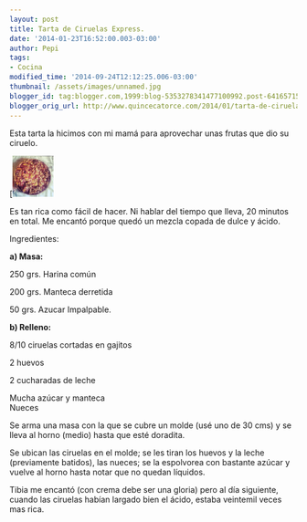 ```yaml
---
layout: post
title: Tarta de Ciruelas Express.
date: '2014-01-23T16:52:00.003-03:00'
author: Pepi
tags:
- Cocina
modified_time: '2014-09-24T12:12:25.006-03:00'
thumbnail: /assets/images/unnamed.jpg
blogger_id: tag:blogger.com,1999:blog-5353278341477100992.post-6416571545349601275
blogger_orig_url: http://www.quincecatorce.com/2014/01/tarta-de-ciruelas-express.html
---
```


Esta tarta la hicimos con mi mamá para aprovechar unas frutas que dio su ciruelo.

  


[![](/assets/images/unnamed.jpg)

  


Es tan rica como fácil de hacer. Ni hablar del tiempo que lleva, 20 minutos en total. Me encantó porque quedó un mezcla copada de dulce y ácido.

  


Ingredientes:

**a) Masa:**

250 grs. Harina común

200 grs. Manteca derretida

50 grs. Azucar Impalpable.

  


**b) Relleno:**

8/10 ciruelas cortadas en gajitos

2 huevos

2 cucharadas de leche

Mucha azúcar y manteca  
Nueces 

  


Se arma una masa con la que se cubre un molde (usé uno de 30 cms) y se lleva al horno (medio) hasta que esté doradita.

  


Se ubican las ciruelas en el molde; se les tiran los huevos y la leche (previamente batidos), las nueces; se la espolvorea con bastante azúcar y vuelve al horno hasta notar que no quedan líquidos. 

  


 Tibia me encantó (con crema debe ser una gloria) pero al día siguiente, cuando las ciruelas habían largado bien el ácido, estaba veintemil veces mas rica.

  
  
  
  

